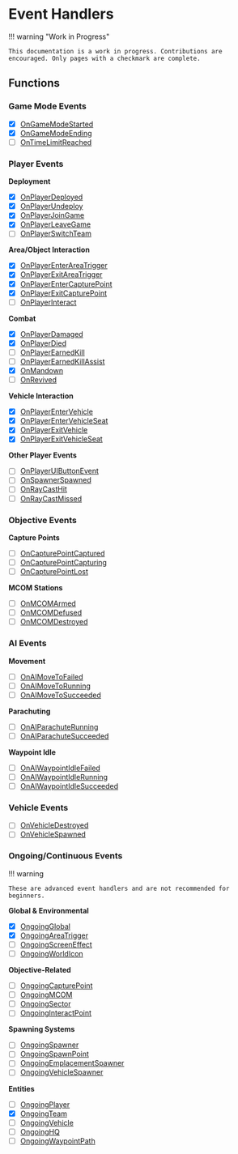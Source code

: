 # Event Handlers

!!! warning "Work in Progress"

    This documentation is a work in progress. Contributions are encouraged. Only pages with a checkmark are complete.

## Functions

### Game Mode Events

- [x] [OnGameModeStarted](./OnGameModeStarted.md)
- [x] [OnGameModeEnding](./OnGameModeEnding.md)
- [ ] [OnTimeLimitReached](./OnTimeLimitReached.md)

### Player Events

**Deployment**

  - [x] [OnPlayerDeployed](./OnPlayerDeployed.md)
  - [x] [OnPlayerUndeploy](./OnPlayerUndeploy.md)
  - [x] [OnPlayerJoinGame](./OnPlayerJoinGame.md)
  - [x] [OnPlayerLeaveGame](./OnPlayerLeaveGame.md)
  - [ ] [OnPlayerSwitchTeam](./OnPlayerSwitchTeam.md)

**Area/Object Interaction**

  - [x] [OnPlayerEnterAreaTrigger](./OnPlayerEnterAreaTrigger.md)
  - [x] [OnPlayerExitAreaTrigger](./OnPlayerExitAreaTrigger.md)
  - [x] [OnPlayerEnterCapturePoint](./OnPlayerEnterCapturePoint.md)
  - [x] [OnPlayerExitCapturePoint](./OnPlayerExitCapturePoint.md)
  - [ ] [OnPlayerInteract](./OnPlayerInteract.md)

**Combat**

  - [x] [OnPlayerDamaged](./OnPlayerDamaged.md)
  - [x] [OnPlayerDied](./OnPlayerDied.md)
  - [ ] [OnPlayerEarnedKill](./OnPlayerEarnedKill.md)
  - [ ] [OnPlayerEarnedKillAssist](./OnPlayerEarnedKillAssist.md)
  - [x] [OnMandown](./OnMandown.md)
  - [ ] [OnRevived](./OnRevived.md)

**Vehicle Interaction**

  - [x] [OnPlayerEnterVehicle](./OnPlayerEnterVehicle.md)
  - [x] [OnPlayerEnterVehicleSeat](./OnPlayerEnterVehicleSeat.md)
  - [x] [OnPlayerExitVehicle](./OnPlayerExitVehicle.md)
  - [x] [OnPlayerExitVehicleSeat](./OnPlayerExitVehicleSeat.md)

**Other Player Events**

  - [ ] [OnPlayerUIButtonEvent](./OnPlayerUIButtonEvent.md)
  - [ ] [OnSpawnerSpawned](./OnSpawnerSpawned.md)
  - [ ] [OnRayCastHit](./OnRayCastHit.md)
  - [ ] [OnRayCastMissed](./OnRayCastMissed.md)

### Objective Events

**Capture Points**

  - [ ] [OnCapturePointCaptured](./OnCapturePointCaptured.md)
  - [ ] [OnCapturePointCapturing](./OnCapturePointCapturing.md)
  - [ ] [OnCapturePointLost](./OnCapturePointLost.md)

**MCOM Stations**

  - [ ] [OnMCOMArmed](./OnMCOMArmed.md)
  - [ ] [OnMCOMDefused](./OnMCOMDefused.md)
  - [ ] [OnMCOMDestroyed](./OnMCOMDestroyed.md)

### AI Events

**Movement**

  - [ ] [OnAIMoveToFailed](./OnAIMoveToFailed.md)
  - [ ] [OnAIMoveToRunning](./OnAIMoveToRunning.md)
  - [ ] [OnAIMoveToSucceeded](./OnAIMoveToSucceeded.md)

**Parachuting**

  - [ ] [OnAIParachuteRunning](./OnAIParachuteRunning.md)
  - [ ] [OnAIParachuteSucceeded](./OnAIParachuteSucceeded.md)

**Waypoint Idle**

  - [ ] [OnAIWaypointIdleFailed](./OnAIWaypointIdleFailed.md)
  - [ ] [OnAIWaypointIdleRunning](./OnAIWaypointIdleRunning.md)
  - [ ] [OnAIWaypointIdleSucceeded](./OnAIWaypointIdleSucceeded.md)

### Vehicle Events

- [ ] [OnVehicleDestroyed](./OnVehicleDestroyed.md)
- [ ] [OnVehicleSpawned](./OnVehicleSpawned.md)

### Ongoing/Continuous Events

!!! warning

    These are advanced event handlers and are not recommended for beginners.

**Global & Environmental**

  - [x] [OngoingGlobal](./OngoingGlobal.md)
  - [x] [OngoingAreaTrigger](./OngoingAreaTrigger.md)
  - [ ] [OngoingScreenEffect](./OngoingScreenEffect.md)
  - [ ] [OngoingWorldIcon](./OngoingWorldIcon.md)

**Objective-Related**

  - [ ] [OngoingCapturePoint](./OngoingCapturePoint.md)
  - [ ] [OngoingMCOM](./OngoingMCOM.md)
  - [ ] [OngoingSector](./OngoingSector.md)
  - [ ] [OngoingInteractPoint](./OngoingInteractPoint.md)

**Spawning Systems**

  - [ ] [OngoingSpawner](./OngoingSpawner.md)
  - [ ] [OngoingSpawnPoint](./OngoingSpawnPoint.md)
  - [ ] [OngoingEmplacementSpawner](./OngoingEmplacementSpawner.md)
  - [ ] [OngoingVehicleSpawner](./OngoingVehicleSpawner.md)

**Entities**

  - [ ] [OngoingPlayer](./OngoingPlayer.md)
  - [x] [OngoingTeam](./OngoingTeam.md)
  - [ ] [OngoingVehicle](./OngoingVehicle.md)
  - [ ] [OngoingHQ](./OngoingHQ.md)
  - [ ] [OngoingWaypointPath](./OngoingWaypointPath.md)